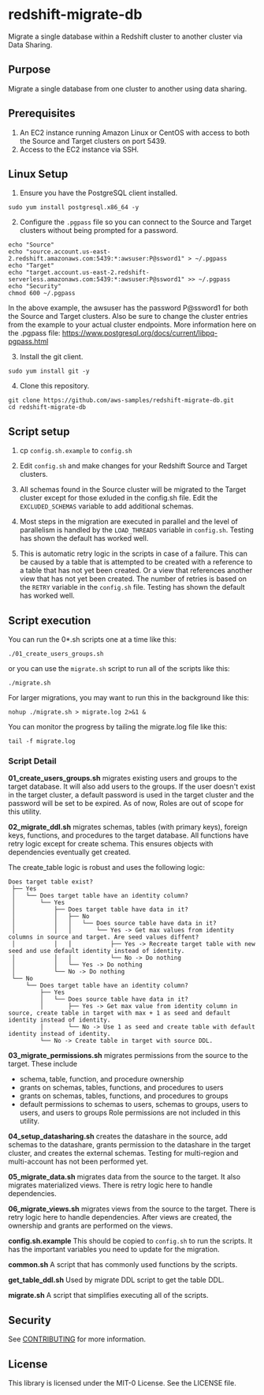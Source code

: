 # redshift-migrate-db
Migrate a single database within a Redshift cluster to another cluster via Data Sharing.

## Purpose
Migrate a single database from one cluster to another using data sharing. 

## Prerequisites
1. An EC2 instance running Amazon Linux or CentOS with access to both the Source and Target clusters on port 5439.
2. Access to the EC2 instance via SSH.

## Linux Setup
1. Ensure you have the PostgreSQL client installed.

`sudo yum install postgresql.x86_64 -y`

2. Configure the `.pgpass` file so you can connect to the Source and Target clusters without being prompted for a password.

```
echo "Source"
echo "source.account.us-east-2.redshift.amazonaws.com:5439:*:awsuser:P@ssword1" > ~/.pgpass
echo "Target"
echo "target.account.us-east-2.redshift-serverless.amazonaws.com:5439:*:awsuser:P@ssword1" >> ~/.pgpass
echo "Security"
chmod 600 ~/.pgpass
```

In the above example, the awsuser has the password P@ssword1 for both the Source and Target clusters. Also be sure to change the cluster entries from the example to your actual cluster endpoints.  More information here on the .pgpass file: https://www.postgresql.org/docs/current/libpq-pgpass.html


3. Install the git client.

`sudo yum install git -y`

4. Clone this repository.

```
git clone https://github.com/aws-samples/redshift-migrate-db.git
cd redshift-migrate-db
```

## Script setup
1. cp `config.sh.example` to `config.sh`

2. Edit `config.sh` and make changes for your Redshift Source and Target clusters.

3. All schemas found in the Source cluster will be migrated to the Target cluster except for those exluded in the config.sh file. Edit the `EXCLUDED_SCHEMAS` variable to add additional schemas.

4. Most steps in the migration are executed in parallel and the level of parallelism is handled by the `LOAD_THREADS` variable in `config.sh`. Testing has shown the default has worked well.

5. This is automatic retry logic in the scripts in case of a failure. This can be caused by a table that is attempted to be created with a reference to a table that has not yet been created. Or a view that references another view that has not yet been created. The number of retries is based on the `RETRY` variable in the `config.sh` file. Testing has shown the default has worked well.

## Script execution
You can run the 0*.sh scripts one at a time like this:

`./01_create_users_groups.sh`

or you can use the `migrate.sh` script to run all of the scripts like this:

`./migrate.sh`

For larger migrations, you may want to run this in the background like this:

`nohup ./migrate.sh > migrate.log 2>&1 &`

You can monitor the progress by tailing the migrate.log file like this:

`tail -f migrate.log`


### Script Detail
**01_create_users_groups.sh** migrates existing users and groups to the target database. It will also add users to the groups. If the user doesn't exist in the target cluster, a default password is used in the target cluster and the password will be set to be expired. As of now, Roles are out of scope for this utility.

**02_migrate_ddl.sh** migrates schemas, tables (with primary keys), foreign keys, functions, and procedures to the target database. All functions have retry logic except for create schema. This ensures objects with dependencies eventually get created.

The create_table logic is robust and uses the following logic:

```
Does target table exist? 
 ├── Yes
 │   └── Does target table have an identity column?
 │       └── Yes
 │           ├── Does target table have data in it?
 │           │   ├── No
 │           │   │   └── Does source table have data in it?
 │           │   │       └── Yes -> Get max values from identity columns in source and target. Are seed values diffent?
 │           │   │           ├── Yes -> Recreate target table with new seed and use default identity instead of identity.
 │           │   │           └── No -> Do nothing
 │           │   └── Yes -> Do nothing
 │           └── No -> Do nothing
 └── No
     └── Does target table have an identity column? 
         ├── Yes
         │   └── Does source table have data in it?
         │       ├── Yes -> Get max value from identity column in source, create table in target with max + 1 as seed and default identity instead of identity.
         │       └── No -> Use 1 as seed and create table with default identity instead of identity.
         └── No -> Create table in target with source DDL.
```

**03_migrate_permissions.sh** migrates permissions from the source to the target. These include 
- schema, table, function, and procedure ownership
- grants on schemas, tables, functions, and procedures to users
- grants on schemas, tables, functions, and procedures to groups
- default permissions to schemas to users, schemas to groups, users to users, and users to groups
Role permissions are not included in this utility.

**04_setup_datasharing.sh** creates the datashare in the source, add schemas to the datashare, grants permission to the datashare in the target cluster, and creates the external schemas. Testing for multi-region and multi-account has not been performed yet.

**05_migrate_data.sh** migrates data from the source to the target. It also migrates materialized views. There is retry logic here to handle dependencies.

**06_migrate_views.sh** migrates views from the source to the target. There is retry logic here to handle dependencies. After views are created, the ownership and grants are performed on the views.

**config.sh.example** This should be copied to `config.sh` to run the scripts. It has the important variables you need to update for the migration.

**common.sh** A script that has commonly used functions by the scripts.

**get_table_ddl.sh** Used by migrate DDL script to get the table DDL.

**migrate.sh** A script that simplifies executing all of the scripts. 

## Security

See [CONTRIBUTING](CONTRIBUTING.md#security-issue-notifications) for more information.

## License

This library is licensed under the MIT-0 License. See the LICENSE file.
